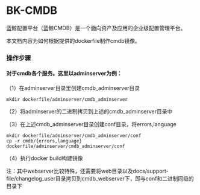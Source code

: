 # BK-CMDB

蓝鲸配置平台（蓝鲸CMDB）是一个面向资产及应用的企业级配置管理平台。

本文档内容为如何根据提供的dockerfile制作cmdb镜像。

### 操作步骤
#### 对于cmdb各个服务。这里以adminserver为例：
（1）在adminserver目录里创建cmdb_adminserver目录
```
mkdir dockerfile/adminserver/cmdb_adminserver
```
（2）将adminserver的二进制拷贝到上述的cmdb_adminserver目录中

（3）在上述cmdb_adminserver目录创建conf目录，将errors,language
```
mkdir dockerfile/adminserver/cmdb_adminserver/conf
cp -r cmdb/{errors,language} dockerfile/adminserver/cmdb_adminserver/conf
```

（4）执行docker build构建镜像

注：其中webserver比较特殊，还需要将web目录以及docs/support-file/changelog_user目录拷贝到cmdb_webserver下，即与conf和二进制同级的目录下

